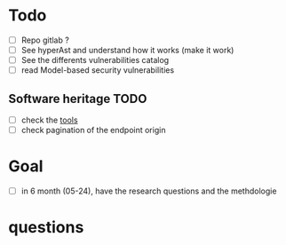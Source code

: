# Todo


- [ ] Repo gitlab ?
- [ ] See hyperAst and understand how it works (make it work)
- [ ] See the differents vulnerabilities catalog
- [ ] read Model-based security vulnerabilities

## Software heritage TODO
- [ ] check the [tools](https://docs.softwareheritage.org/devel/api-reference.html)
- [ ] check pagination of the endpoint origin

# Goal

- [ ] in 6 month (05-24), have the research questions and the methdologie

# questions